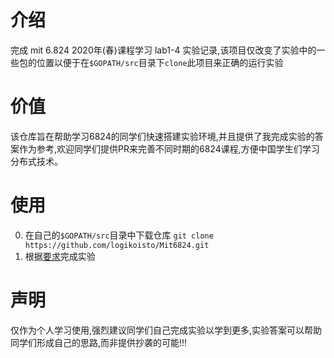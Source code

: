 # 介绍
完成 mit 6.824 2020年(春)课程学习 lab1-4 实验记录,该项目仅改变了实验中的一些包的位置以便于在`$GOPATH/src`目录下`clone`此项目来正确的运行实验
# 价值
该仓库旨在帮助学习6824的同学们快速搭建实验环境,并且提供了我完成实验的答案作为参考,欢迎同学们提供PR来完善不同时期的6824课程,方便中国学生们学习分布式技术。
# 使用
0. 在自己的`$GOPATH/src`目录中下载仓库 `git clone https://github.com/logikoisto/Mit6824.git`
1. 根据[要求](http://nil.csail.mit.edu/6.824/2020/schedule.html)完成实验
# 声明
仅作为个人学习使用,强烈建议同学们自己完成实验以学到更多,实验答案可以帮助同学们形成自己的思路,而非提供抄袭的可能!!!
